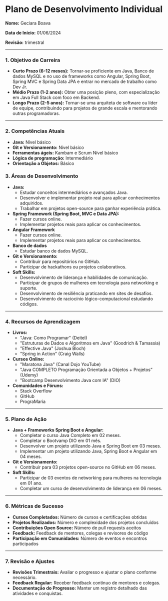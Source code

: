 # Plano de Desenvolvimento Individual


**Nome:** Geciara Boava

**Data de Início:** 01/06/2024

**Revisão:** trimestral

---

### 1. **Objetivo de Carreira**

- **Curto Prazo (6-12 meses):** Tornar-se proficiente em Java, Banco de dados MySQL e no uso de frameworks como Angular, Spring Boot, Spring MVC e Spring Data JPA e entrar no mercado de trabalho como Dev Jr.
- **Médio Prazo (1-2 anos):** Obter uma posição pleno, com especialização em Java Full Stack com foco em Backend.
- **Longo Prazo (2-5 anos):** Tornar-se uma arquiteta de software ou líder de equipe, contribuindo para projetos de grande escala e mentorando outras programadoras.

---

### 2. **Competências Atuais**

- **Java:** Nível básico
- **Git e Versionamento:** Nível básico
- **Ferramentas ágeis:** Kambam e Scrum Nível básico
- **Lógica de programação:** Intermediário
- **Orientação a Objetos:** Básico

### 3. **Áreas de Desenvolvimento**

- **Java:**
    - Estudar conceitos intermediários e avançados Java.
    - Desenvolver e implementar projeto real para aplicar conhecimentos adquiridos.
    - Trabalhar em projetos open-source para ganhar experiência prática.
- **Spring Framework (Spring Boot, MVC e Data JPA):**
    - Fazer cursos online.
    - Implementar projetos reais para aplicar os conhecimentos.
- **Angular Framework**
    - Fazer cursos online.
    - Implementar projetos reais para aplicar os conhecimentos.
- **Banco de dados**
    - Estudar banco de dados MySQL.
- **Git e Versionamento:**
    - Contribuir para repositórios no GitHub.
    - Participar de hackathons ou projetos colaborativos.
- **Soft Skills:**
    - Desenvolvimento de liderança e habilidades de comunicação.
    - Participar de grupos de mulheres em tecnologia para networking e suporte.
    - Desenvolvimento de resiliência praticando em sites de desafios.
    - Desenvolvimento de raciocínio lógico-computacional estudando códigos.

---

### 4. **Recursos de Aprendizagem**

- **Livros:**
    - "Java: Como Programar" (Deitel)
    - "Estruturas de Dados e Algoritmos em Java" (Goodrich & Tamassia)
    - "Effective Java" (Joshua Bloch)
    - "Spring in Action" (Craig Walls)
- **Cursos Online:**
    - "Maratona Java" (Canal Dojo YouTube)
    - "Java COMPLETO Programação Orientada a Objetos + Projetos” (Udemy)
    - "Bootcamp Desenvolvimento Java com IA" (DIO)
- **Comunidades e Fóruns:**
    - Stack Overflow
    - GitHub
    - PrograMaria

---

### 5. **Plano de Ação**

- **Java + Frameworks Spring Boot e Angular:**
    - Completar o curso Java Completo em 02 meses.
    - Completar o Bootvamp DIO em 01 mês.
    - Desenvolver um projeto utilizando Java e Spring Boot em 03 meses.
    - Implementar um projeto utilizando Java, Spring Boot e Angular em 04 meses.
- **Git e Versionamento:**
    - Contribuir para 03 projetos open-source no GitHub em 06 meses.
- **Soft Skills:**
    - Participar de 03 eventos de networking para mulheres na tecnologia em 01 ano.
    - Completar um curso de desenvolvimento de liderança em 06 meses.

---

### 6. **Métricas de Sucesso**

- **Cursos Completados:** Número de cursos e certificações obtidas
- **Projetos Realizados:** Número e complexidade dos projetos concluídos
- **Contribuições Open Source:** Número de pull requests aceitos
- **Feedback:** Feedback de mentores, colegas e revisores de código
- **Participação em Comunidades:** Número de eventos e encontros participados

---

### 7. **Revisão e Ajustes**

- **Revisões Trimestrais:** Avaliar o progresso e ajustar o plano conforme necessário.
- **Feedback Regular:** Receber feedback contínuo de mentores e colegas.
- **Documentação do Progresso:** Manter um registro detalhado das atividades e conquistas.
